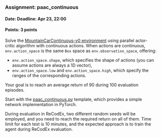 ### Assignment: paac_continuous
#### Date: Deadline: Apr 23, 22:00
#### Points: 3 points

Solve the [MountainCarContinuous-v0 environment](https://gymnasium.farama.org/environments/classic_control/mountain_car_continuous/)
using parallel actor-critic algorithm with continuous actions.
When actions are continuous, `env.action_space` is the same `Box` space
as `env.observation_space`, offering:
- `env.action_space.shape`, which specifies the shape of actions (you can assume
  actions are always a 1D vector),
- `env.action_space.low` and `env.action_space.high`, which specify the ranges
  of the corresponding actions.

Your goal is to reach an average return of 90 during 100 evaluation episodes.

Start with the [paac_continuous.py](https://github.com/ufal/npfl139/tree/master/labs/08/paac_continuous.py)
template, which provides a simple network implementation in PyTorch.

During evaluation in ReCodEx, two different random seeds will be employed, and
you need to reach the required return on all of them. Time limit for each test
is 10 minutes, and the expected approach is to train the agent during ReCodEx
evaluation.
